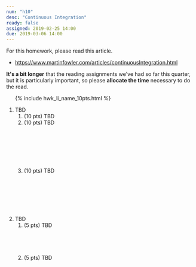 ```yaml
---
num: "h10"
desc: "Continuous Integration"
ready: false
assigned: 2019-02-25 14:00
due: 2019-03-06 14:00
---
```


<div style="display:none;">https://ucsb-cs48.github.io/w19/hwk/h10/</div>

For this homework, please read this article.  

* <https://www.martinfowler.com/articles/continuousIntegration.html>

**It's a bit longer** that the reading
assignments we've had so far this quarter, but it is particularly important, so
please **allocate the time** necessary to do the read.


<ol>

{% include hwk_li_name_10pts.html %}

<li style="margin-bottom:8em;" markdown="1">  TBD


<ol>

<li style="margin-bottom:0em;" markdown="1"> (10 pts) TBD
</li>

<li style="margin-bottom:8em;" markdown="1"> (10 pts) TBD
</li>

<li style="margin-bottom:1em;" markdown="1"> (10 pts) TBD
</li>

</ol>

<div class="pagebreak">
</div>

</li>



<li markdown="1"> TBD


<ol>
<li style="margin-bottom:5em;" > (5 pts) TBD
</li>

<li style="margin-bottom:5em;" > (5 pts) TBD
</li>



</ol>
  
</li>




</ol>
